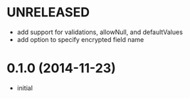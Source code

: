 # UNRELEASED

  * add support for validations, allowNull, and defaultValues
  * add option to specify encrypted field name

# 0.1.0 (2014-11-23)

  * initial

